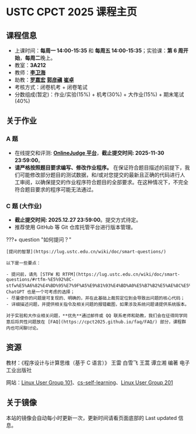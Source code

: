 # USTC CPCT 2025 课程主页

## 课程信息

- 上课时间：**每周一 14:00-15:35** 和 **每周五 14:00-15:35**；实验课：**第 6 周开始**，**每周二**晚上。
- 教室：**3A212**
- 教师：[**李卫海**](mailto:whli@ustc.edu.cn)
- 助教：[**罗嘉宏**](mailto:luojh@mail.ustc.edu.cn) [**郭彦禛**](mailto:yzhguo@mail.ustc.edu.cn) [**崔卓**](mailto:cuizhuo@mail.ustc.edu.cn)
- 考核方式：闭卷机考 + 闭卷笔试
- 分数组成(暂定)：作业/实验(15%) + 机考(30%) + 大作业(15%) + 期末笔试(40%)

## 关于作业

### A 题

- 在线提交和评测: [**OnlineJudge 平台**](https://cscourse.ustc.edu.cn)，**截止提交时间: 2025-11-30 23:59:00**。
- **请严格按照题目要求编写、修改作业程序。** 在保证符合题目描述的前提下，我们可能修改部分题目的测试数据，和/或对您提交的最新且正确的代码进行人工审阅，以确保提交的作业程序符合题目的全部要求。在这种情况下，不完全符合题目要求的程序可能无法通过。

### C 题 (大作业)

- **截止提交时间: 2025.12.27 23:59:00**。提交方式待定。
- 推荐使用 GitHub 等 Git 仓库托管平台进行版本管理。

???+ question "如何提问？"

    [提问的智慧](https://lug.ustc.edu.cn/wiki/doc/smart-questions/)

    以下是一些要点：

    - 提问前，请先 [STFW 和 RTFM](https://lug.ustc.edu.cn/wiki/doc/smart-questions/#rtfm-%E5%92%8C-stfw%E5%A6%82%E4%BD%95%E7%9F%A5%E9%81%93%E4%BD%A0%E5%B7%B2%E5%AE%8C%E5%85%A8%E6%90%9E%E7%A0%B8%E4%BA%86)，ChatGPT 也是一个可考虑的选择；
    - 尽量使你的问题是可复现的、明确的，并在此基础上裁剪定位到会导致出问题的核心代码；
    - 详细描述问题，并提供相关指令及相关问题的报错截图，如果涉及系统问题请提供系统版本。

    对于实验和大作业相关问题，**优先**通过邮件或 QQ 联系老师和助教，我们会在征得同学同意后将共性问题放在 [FAQ](https://cpct2025.github.io/faq/FAQ/) 部分，课程群内也可闲聊讨论。

## 资源

教材：《程序设计与计算思维（基于 C 语言）》 王雷 白雪飞 王蒿 谭立湘 编著 电子工业出版社

网站：[Linux User Group 101](https://101.lug.ustc.edu.cn/)、[cs-self-learning](https://csdiy.wiki/)、[Linux User Group 201](https://201.ustclug.org/)

## 关于镜像

本站的镜像会自动每小时更新一次，更新时间请看页面底部的 Last updated 信息。
